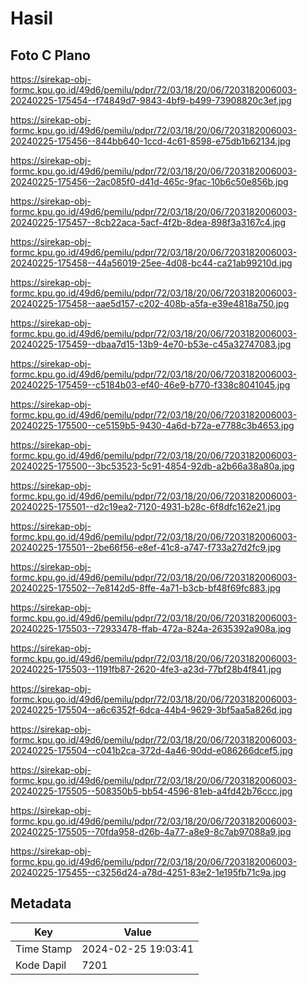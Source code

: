 # Hasil

## Foto C Plano

https://sirekap-obj-formc.kpu.go.id/49d6/pemilu/pdpr/72/03/18/20/06/7203182006003-20240225-175454--f74849d7-9843-4bf9-b499-73908820c3ef.jpg

https://sirekap-obj-formc.kpu.go.id/49d6/pemilu/pdpr/72/03/18/20/06/7203182006003-20240225-175456--844bb640-1ccd-4c61-8598-e75db1b62134.jpg

https://sirekap-obj-formc.kpu.go.id/49d6/pemilu/pdpr/72/03/18/20/06/7203182006003-20240225-175456--2ac085f0-d41d-465c-9fac-10b6c50e856b.jpg

https://sirekap-obj-formc.kpu.go.id/49d6/pemilu/pdpr/72/03/18/20/06/7203182006003-20240225-175457--8cb22aca-5acf-4f2b-8dea-898f3a3167c4.jpg

https://sirekap-obj-formc.kpu.go.id/49d6/pemilu/pdpr/72/03/18/20/06/7203182006003-20240225-175458--44a56019-25ee-4d08-bc44-ca21ab99210d.jpg

https://sirekap-obj-formc.kpu.go.id/49d6/pemilu/pdpr/72/03/18/20/06/7203182006003-20240225-175458--aae5d157-c202-408b-a5fa-e39e4818a750.jpg

https://sirekap-obj-formc.kpu.go.id/49d6/pemilu/pdpr/72/03/18/20/06/7203182006003-20240225-175459--dbaa7d15-13b9-4e70-b53e-c45a32747083.jpg

https://sirekap-obj-formc.kpu.go.id/49d6/pemilu/pdpr/72/03/18/20/06/7203182006003-20240225-175459--c5184b03-ef40-46e9-b770-f338c8041045.jpg

https://sirekap-obj-formc.kpu.go.id/49d6/pemilu/pdpr/72/03/18/20/06/7203182006003-20240225-175500--ce5159b5-9430-4a6d-b72a-e7788c3b4653.jpg

https://sirekap-obj-formc.kpu.go.id/49d6/pemilu/pdpr/72/03/18/20/06/7203182006003-20240225-175500--3bc53523-5c91-4854-92db-a2b66a38a80a.jpg

https://sirekap-obj-formc.kpu.go.id/49d6/pemilu/pdpr/72/03/18/20/06/7203182006003-20240225-175501--d2c19ea2-7120-4931-b28c-6f8dfc162e21.jpg

https://sirekap-obj-formc.kpu.go.id/49d6/pemilu/pdpr/72/03/18/20/06/7203182006003-20240225-175501--2be66f56-e8ef-41c8-a747-f733a27d2fc9.jpg

https://sirekap-obj-formc.kpu.go.id/49d6/pemilu/pdpr/72/03/18/20/06/7203182006003-20240225-175502--7e8142d5-8ffe-4a71-b3cb-bf48f69fc883.jpg

https://sirekap-obj-formc.kpu.go.id/49d6/pemilu/pdpr/72/03/18/20/06/7203182006003-20240225-175503--72933478-ffab-472a-824a-2635392a908a.jpg

https://sirekap-obj-formc.kpu.go.id/49d6/pemilu/pdpr/72/03/18/20/06/7203182006003-20240225-175503--1191fb87-2620-4fe3-a23d-77bf28b4f841.jpg

https://sirekap-obj-formc.kpu.go.id/49d6/pemilu/pdpr/72/03/18/20/06/7203182006003-20240225-175504--a6c6352f-6dca-44b4-9629-3bf5aa5a826d.jpg

https://sirekap-obj-formc.kpu.go.id/49d6/pemilu/pdpr/72/03/18/20/06/7203182006003-20240225-175504--c041b2ca-372d-4a46-90dd-e086266dcef5.jpg

https://sirekap-obj-formc.kpu.go.id/49d6/pemilu/pdpr/72/03/18/20/06/7203182006003-20240225-175505--508350b5-bb54-4596-81eb-a4fd42b76ccc.jpg

https://sirekap-obj-formc.kpu.go.id/49d6/pemilu/pdpr/72/03/18/20/06/7203182006003-20240225-175505--70fda958-d26b-4a77-a8e9-8c7ab97088a9.jpg

https://sirekap-obj-formc.kpu.go.id/49d6/pemilu/pdpr/72/03/18/20/06/7203182006003-20240225-175455--c3256d24-a78d-4251-83e2-1e195fb71c9a.jpg


## Metadata

| Key        | Value               |
| ---------- | ------------------- |
| Time Stamp | 2024-02-25 19:03:41 |
| Kode Dapil | 7201                |



